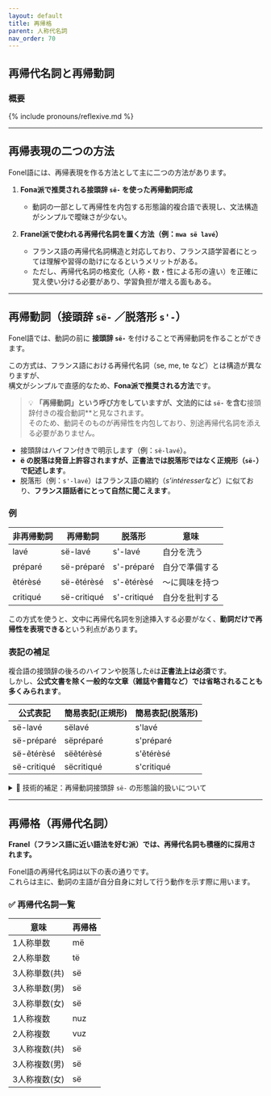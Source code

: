 ```yaml
---
layout: default
title: 再帰格
parent: 人称代名詞
nav_order: 70
---
```


## 再帰代名詞と再帰動詞

### 概要

{% include pronouns/reflexive.md %}

---

## 再帰表現の二つの方法

Fonel語には、再帰表現を作る方法として主に二つの方法があります。

1. **Fona派で推奨される接頭辞 `së-` を使った再帰動詞形成**  
   - 動詞の一部として再帰性を内包する形態論的複合語で表現し、文法構造がシンプルで曖昧さが少ない。

2. **Franel派で使われる再帰代名詞を置く方法（例：`mwa së lavé`）**  
   - フランス語の再帰代名詞構造と対応しており、フランス語学習者にとっては理解や習得の助けになるというメリットがある。  
   - ただし、再帰代名詞の格変化（人称・数・性による形の違い）を正確に覚え使い分ける必要があり、学習負担が増える面もある。

---

## 再帰動詞（接頭辞 `së-` ／脱落形 `s'-`）

Fonel語では、動詞の前に **接頭辞 `së-`** を付けることで再帰動詞を作ることができます。

この方式は、フランス語における再帰代名詞（se, me, te など）とは構造が異なりますが、  
構文がシンプルで直感的なため、**Fona派で推奨される方法**です。

> 💡 **「再帰動詞」という呼び方をしていますが、文法的には `së-` を含む**接頭辞付きの複合動詞**と見なされます。  
>  そのため、動詞そのものが再帰性を内包しており、別途再帰代名詞を添える必要がありません。

- 接頭辞はハイフン付きで明示します（例：`së-lavé`）。  
- **ë の脱落は発音上許容されますが、正書法では脱落形ではなく正規形（`së-`）で記述します**。  
- 脱落形（例：`s'-lavé`）はフランス語の縮約（*s’intéresser*など）に似ており、**フランス語話者にとって自然に聞こえます**。

### 例

| 非再帰動詞 | 再帰動詞      | 脱落形       | 意味             |
|------------|---------------|--------------|------------------|
| lavé       | së-lavé       | s'-lavé      | 自分を洗う       |
| préparé    | së-préparé    | s'-préparé   | 自分で準備する   |
| ẽtérèsé    | së-ẽtérèsé    | s'-ẽtérèsé   | 〜に興味を持つ   |
| critiqué   | së-critiqué   | s'-critiqué  | 自分を批判する   |

この方式を使うと、文中に再帰代名詞を別途挿入する必要がなく、**動詞だけで再帰性を表現できる**という利点があります。

### 表記の補足

複合語の接頭辞の後ろのハイフンや脱落したëは**正書法上は必須**です。  
しかし、**公式文書を除く一般的な文章（雑誌や書籍など）では省略されることも多くみられます**。  

| 公式表記      | 簡易表記(正規形)| 簡易表記(脱落形) |
|---------------|-----------------|------------------|
| së-lavé       | sëlavé          | s'lavé           |
| së-préparé    | sëpréparé       | s'préparé        |
| së-ẽtérèsé    | sëẽtérèsé       | s'ẽtérèsé        |
| së-critiqué   | sëcritiqué      | s'critiqué       |

<details>
<summary>📌 技術的補足：再帰動詞接頭辞 <code>së-</code> の形態論的扱いについて</summary>

<p>
Fonel語の再帰動詞は、動詞に接頭辞 <code>së-</code> を付けることで作られますが、この <strong>接頭辞は単なる語形成の一部であり、動詞の意味として再帰性を内包する複合語と見なされます</strong>。
</p>

<p>
この方式は、統語論的に再帰代名詞を動詞の目的語位置に別途置くフランス語などの構造とは異なり、<strong>再帰の意味を動詞自体の形態論的特徴として扱うことで、構文上の複雑さや曖昧さを回避しています</strong>。
</p>

<p>
結果として、Fonel語（特にFona派）では、文中に再帰代名詞を挿入する必要がなく、<strong>再帰性が動詞の複合語形成に完全に組み込まれているため、文法規則の予測可能性とシンプルさが向上しています</strong>。
</p>

</details>

---

## 再帰格（再帰代名詞）

**Franel（フランス語に近い語法を好む派）では、再帰代名詞も積極的に採用されます。**

Fonel語の再帰代名詞は以下の表の通りです。  
これらは主に、動詞の主語が自分自身に対して行う動作を示す際に用います。

### ✅ 再帰代名詞一覧

| 意味          | 再帰格    |
|---------------|-----------|
| 1人称単数     | më        |
| 2人称単数     | të        |
| 3人称単数(共) | së        |
| 3人称単数(男) | së        |
| 3人称単数(女) | së        |
| 1人称複数     | nuz       |
| 2人称複数     | vuz       |
| 3人称複数(共) | së        |
| 3人称複数(男) | së        |
| 3人称複数(女) | së        |
